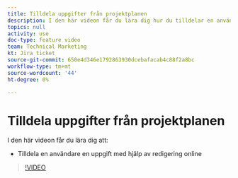 ```yaml
---
title: Tilldela uppgifter från projektplanen
description: I den här videon får du lära dig hur du tilldelar en användare till en uppgift med redigering online
topics: null
activity: use
doc-type: feature video
team: Technical Marketing
kt: Jira ticket
source-git-commit: 650e4d346e1792863930dcebafacab4c88f2a8bc
workflow-type: tm+mt
source-wordcount: '44'
ht-degree: 0%

---
```


# Tilldela uppgifter från projektplanen

I den här videon får du lära dig att:

* Tilldela en användare en uppgift med hjälp av redigering online

>[!VIDEO](https://video.tv.adobe.com/v/335092/?quality=12&learn=on)